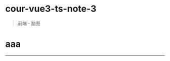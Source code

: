 # cour-vue3-ts-note-3
<ClientOnly>
  <Valine></Valine>
</ClientOnly>

> 前端 - 脑图

# aaa


---
<br />
<ClientOnly>
  <G6TreeTest :queryData='{"id":"g1","name":"Name66ccc","count":123456,"label":"538.90","currency":"Yuan","rate":0.6,"status":"B","variableName":"V1","variableValue":0.341,"variableUp":false,"children":[{"id":"g12","name":"Deal with LONG label LONG label LONG label LONG label","count":123456,"label":"338.00","rate":0.627,"status":"R","currency":"Yuan","variableName":"V2","variableValue":0.179,"variableUp":true,"children":[{"id":"g121","name":"Name3","collapsed":true,"count":123456,"label":"138.00","rate":0.123,"status":"B","currency":"Yuan","variableName":"V2","variableValue":0.27,"variableUp":true,"children":[{"id":"g1211","name":"Name4","count":123456,"label":"138.00","rate":1,"status":"B","currency":"Yuan","variableName":"V1","variableValue":0.164,"variableUp":false,"children":[]}]},{"id":"g122","name":"Name5","collapsed":true,"count":123456,"label":"100.00","rate":0.296,"status":"G","currency":"Yuan","variableName":"V1","variableValue":0.259,"variableUp":true,"children":[{"id":"g1221","name":"Name6","count":123456,"label":"40.00","rate":0.4,"status":"G","currency":"Yuan","variableName":"V1","variableValue":0.135,"variableUp":true,"children":[{"id":"g12211","name":"Name6-1","count":123456,"label":"40.00","rate":1,"status":"R","currency":"Yuan","variableName":"V1","variableValue":0.181,"variableUp":true,"children":[]}]},{"id":"g1222","name":"Name7","count":123456,"label":"60.00","rate":0.6,"status":"G","currency":"Yuan","variableName":"V1","variableValue":0.239,"variableUp":false,"children":[]}]},{"id":"g123","name":"Name8","collapsed":true,"count":123456,"label":"100.00","rate":0.296,"status":"DI","currency":"Yuan","variableName":"V2","variableValue":0.131,"variableUp":false,"children":[{"id":"g1231","name":"Name8-1","count":123456,"label":"100.00","rate":1,"status":"DI","currency":"Yuan","variableName":"V2","variableValue":0.131,"variableUp":false,"children":[]}]}]},{"id":"g13","name":"Name9","count":123456,"label":"100.90","rate":0.187,"status":"B","currency":"Yuan","variableName":"V2","variableValue":0.221,"variableUp":true,"children":[{"id":"g131","name":"Name10","count":123456,"label":"33.90","rate":0.336,"status":"R","currency":"Yuan","variableName":"V1","variableValue":0.12,"variableUp":true,"children":[]},{"id":"g132","name":"Name11","count":123456,"label":"67.00","rate":0.664,"status":"G","currency":"Yuan","variableName":"V1","variableValue":0.241,"variableUp":false,"children":[]}]},{"id":"g14","name":"Name12","count":123456,"label":"100.00","rate":0.186,"status":"G","currency":"Yuan","variableName":"V2","variableValue":0.531,"variableUp":true,"children":[]}]}' />
</ClientOnly>


